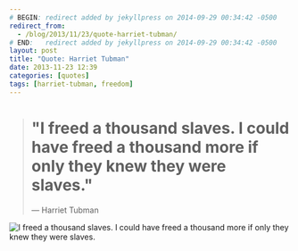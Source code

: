 ```yaml
---
# BEGIN: redirect added by jekyllpress on 2014-09-29 00:34:42 -0500
redirect_from:
  - /blog/2013/11/23/quote-harriet-tubman/
# END:   redirect added by jekyllpress on 2014-09-29 00:34:42 -0500
layout: post
title: "Quote: Harriet Tubman"
date: 2013-11-23 12:39
categories: [quotes]
tags: [harriet-tubman, freedom]
---
```

> # "I freed a thousand slaves. I could have freed a thousand more if only they knew they were slaves."  
> &mdash; Harriet Tubman


![I freed a thousand slaves. I could have freed a thousand more if only they knew they were slaves.](/images/quotes/harriet-tubman.jpg "I freed a thousand slaves. I could have freed a thousand more if only they knew they were slaves. -- Harriet Tubman")
 
